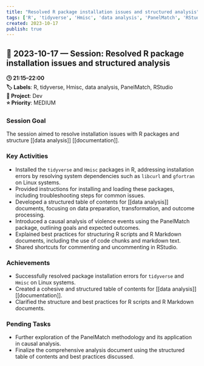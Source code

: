 ```yaml
---
title: "Resolved R package installation issues and structured analysis"
tags: ['R', 'tidyverse', 'Hmisc', 'data analysis', 'PanelMatch', 'RStudio']
created: 2023-10-17
publish: true
---
```


## 📅 2023-10-17 — Session: Resolved R package installation issues and structured analysis

**🕒 21:15–22:00**  
**🏷️ Labels**: R, tidyverse, Hmisc, data analysis, PanelMatch, RStudio  
**📂 Project**: Dev  
**⭐ Priority**: MEDIUM  


### Session Goal
The session aimed to resolve installation issues with R packages and structure [[data analysis]] [[documentation]].

### Key Activities
- Installed the `tidyverse` and `Hmisc` packages in R, addressing installation errors by resolving system dependencies such as `libcurl` and `gfortran` on Linux systems.
- Provided instructions for installing and loading these packages, including troubleshooting steps for common issues.
- Developed a structured table of contents for [[data analysis]] documents, focusing on data preparation, transformation, and outcome processing.
- Introduced a causal analysis of violence events using the PanelMatch package, outlining goals and expected outcomes.
- Explained best practices for structuring R scripts and R Markdown documents, including the use of code chunks and markdown text.
- Shared shortcuts for commenting and uncommenting in RStudio.

### Achievements
- Successfully resolved package installation errors for `tidyverse` and `Hmisc` on Linux systems.
- Created a cohesive and structured table of contents for [[data analysis]] [[documentation]].
- Clarified the structure and best practices for R scripts and R Markdown documents.

### Pending Tasks
- Further exploration of the PanelMatch methodology and its application in causal analysis.
- Finalize the comprehensive analysis document using the structured table of contents and best practices discussed.
